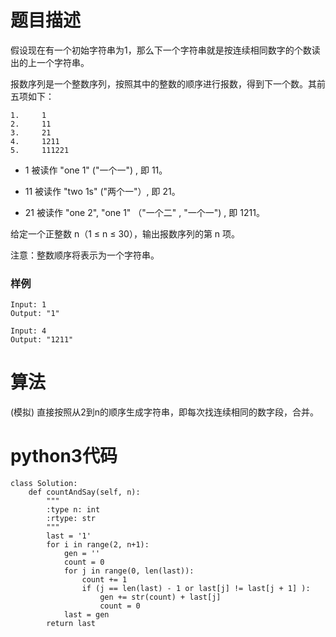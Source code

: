 # 题目描述

假设现在有一个初始字符串为1，那么下一个字符串就是按连续相同数字的个数读出的上一个字符串。

报数序列是一个整数序列，按照其中的整数的顺序进行报数，得到下一个数。其前五项如下：

    1.     1
    2.     11
    3.     21
    4.     1211
    5.     111221

- 1 被读作  "one 1"  ("一个一") , 即 11。

- 11 被读作 "two 1s" ("两个一"）, 即 21。

- 21 被读作 "one 2",  "one 1" （"一个二" ,  "一个一") , 即 1211。

给定一个正整数 n（1 ≤ n ≤ 30），输出报数序列的第 n 项。

注意：整数顺序将表示为一个字符串。

### 样例

    Input: 1
    Output: "1"
  
    Input: 4
    Output: "1211"
   
# 算法
(模拟)
    直接按照从2到n的顺序生成字符串，即每次找连续相同的数字段，合并。
# python3代码

```
class Solution:
    def countAndSay(self, n):
        """
        :type n: int
        :rtype: str
        """
        last = '1'
        for i in range(2, n+1):
            gen = ''
            count = 0
            for j in range(0, len(last)):
                count += 1
                if (j == len(last) - 1 or last[j] != last[j + 1] ):
                    gen += str(count) + last[j]
                    count = 0
            last = gen
        return last
```
